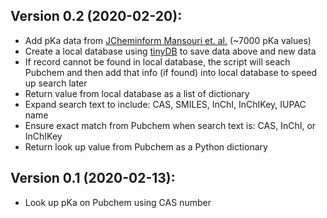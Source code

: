 ## Version 0.2 (2020-02-20):

- Add pKa data from [JCheminform Mansouri et. al.](https://jcheminf.biomedcentral.com/articles/10.1186/s13321-019-0384-1) (~7000 pKa values)
- Create a local database using [tinyDB](https://github.com/msiemens/tinydb) to save data above and new data
- If record cannot be found in local database, the script will seach Pubchem and then add that info (if found) into local database to speed up search later
- Return value from local database as a list of dictionary
- Expand search text to include: CAS, SMILES, InChI, InChIKey, IUPAC name
- Ensure exact match from Pubchem when search text is: CAS, InChI, or InChIKey
- Return look up value from Pubchem as a Python dictionary


## Version 0.1 (2020-02-13):

- Look up pKa on Pubchem using CAS number